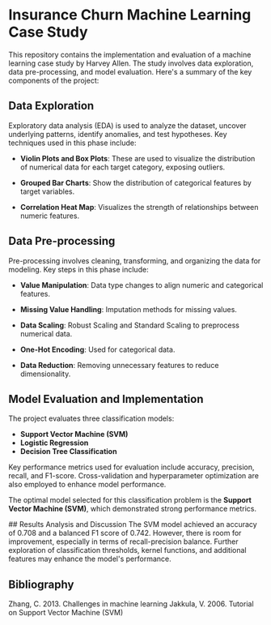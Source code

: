 # Insurance Churn Machine Learning Case Study
This repository contains the implementation and evaluation of a machine learning case study by Harvey Allen. The study involves data exploration, data pre-processing, and model evaluation. Here's a summary of the key components of the project:

## Data Exploration
Exploratory data analysis (EDA) is used to analyze the dataset, uncover underlying patterns, identify anomalies, and test hypotheses. Key techniques used in this phase include:

- **Violin Plots and Box Plots**: These are used to visualize the distribution of numerical data for each target category, exposing outliers.

- **Grouped Bar Charts**: Show the distribution of categorical features by target variables.

- **Correlation Heat Map**: Visualizes the strength of relationships between numeric features.

## Data Pre-processing
Pre-processing involves cleaning, transforming, and organizing the data for modeling. Key steps in this phase include:

- **Value Manipulation**: Data type changes to align numeric and categorical features.

- **Missing Value Handling**: Imputation methods for missing values.

- **Data Scaling**: Robust Scaling and Standard Scaling to preprocess numerical data.

- **One-Hot Encoding**: Used for categorical data.

- **Data Reduction**: Removing unnecessary features to reduce dimensionality.

## Model Evaluation and Implementation
The project evaluates three classification models:

- **Support Vector Machine (SVM)**
- **Logistic Regression**
- **Decision Tree Classification**

Key performance metrics used for evaluation include accuracy, precision, recall, and F1-score. Cross-validation and hyperparameter optimization are also employed to enhance model performance.

The optimal model selected for this classification problem is the **Support Vector Machine (SVM)**, which demonstrated strong performance metrics.

## Results Analysis and Discussion
The SVM model achieved an accuracy of 0.708 and a balanced F1 score of 0.742. However, there is room for improvement, especially in terms of recall-precision balance. Further exploration of classification thresholds, kernel functions, and additional features may enhance the model's performance.

## Bibliography
Zhang, C. 2013. Challenges in machine learning
Jakkula, V. 2006. Tutorial on Support Vector Machine (SVM)
